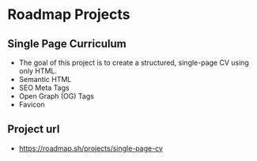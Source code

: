 # Roadmap Projects
## Single Page Curriculum
- The goal of this project is to create a structured, single-page CV using only HTML.
- Semantic HTML
- SEO Meta Tags
- Open Graph (OG) Tags
- Favicon
## Project url
- https://roadmap.sh/projects/single-page-cv
